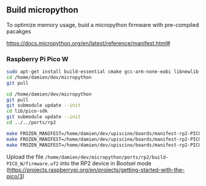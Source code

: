 
## Build micropython
To optimize memory usage, buid a micropython firmware with pre-compiled pacakges

https://docs.micropython.org/en/latest/reference/manifest.html#

### Raspberry Pi Pico W

```bash
sudo apt-get install build-essential cmake gcc-arm-none-eabi libnewlib-arm-none-eabi libstdc++-arm-none-eabi-newlib
cd /home/damien/dev/micropython
git pull

cd /home/damien/dev/micropython
git pull
git submodule update --init
cd lib/pico-sdk
git submodule update --init
cd ../../ports/rp2

make FROZEN_MANIFEST=/home/damien/dev/upiscine/boards/manifest-rp2-PICO_W.py BOARD=PICO_W submodules
make FROZEN_MANIFEST=/home/damien/dev/upiscine/boards/manifest-rp2-PICO_W.py BOARD=PICO_W clean
make FROZEN_MANIFEST=/home/damien/dev/upiscine/boards/manifest-rp2-PICO_W.py BOARD=PICO_W
```

Upload the file `/home/damien/dev/micropython/ports/rp2/build-PICO_W/firmware.uf2` into the RP2 device in Bootsel mode (https://projects.raspberrypi.org/en/projects/getting-started-with-the-pico/3)
